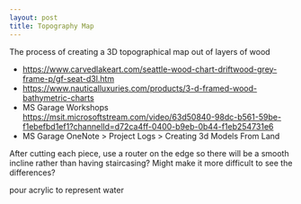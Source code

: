 ```yaml
---
layout: post
title: Topography Map
---
```


The process of creating a 3D topographical map out of layers of wood

- <https://www.carvedlakeart.com/seattle-wood-chart-driftwood-grey-frame-p/gf-seat-d3l.htm>
- <https://www.nauticalluxuries.com/products/3-d-framed-wood-bathymetric-charts>
- MS Garage Workshops <https://msit.microsoftstream.com/video/63d50840-98dc-b561-59be-f1ebefbd1ef1?channelId=d72ca4ff-0400-b9eb-0b44-f1eb254731e6>
- MS Garage OneNote > Project Logs > Creating 3d Models From Land

After cutting each piece, use a router on the edge so there will be a smooth incline rather than having staircasing?
Might make it more difficult to see the differences?

pour acrylic to represent water
